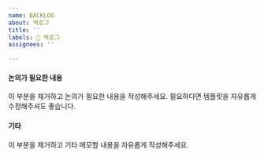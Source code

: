 ```yaml
---
name: BACKLOG
about: 백로그
title: ''
labels: 🤔 백로그
assignees: ''

---
```


#### 논의가 필요한 내용

이 부분을 제거하고 논의가 필요한 내용을 작성해주세요.
필요하다면 템플릿을 자유롭게 수정해주셔도 좋습니다.

#### 기타

이 부분을 제거하고 기타 메모할 내용을 자유롭게 작성해주세요.
